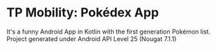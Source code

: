 # TP Mobility: Pokédex App

It's a funny Android App in Kotlin with the first generation Pokémon list. Project generated under Android API Level 25 (Nougat 7.1.1)

